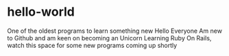 hello-world
===========

One of the oldest  programs to learn something new
Hello Everyone
Am new to Github and am keen on becoming an Unicorn
Learning Ruby On Rails, watch this space for some new programs coming up shortly
